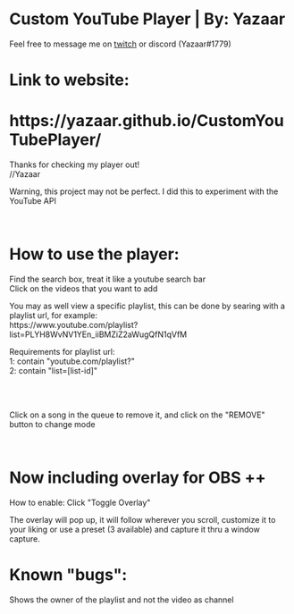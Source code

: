 # Custom YouTube Player | By: Yazaar
<p>Feel free to message me on <a href="https://www.twitch.tv/yazaar">twitch</a> or discord (Yazaar#1779)</p>
<h1>Link to website:</h1>
<h1>https://yazaar.github.io/CustomYouTubePlayer/</h1>
<p>Thanks for checking my player out!<br>//Yazaar</p>
<p>Warning, this project may not be perfect. I did this to experiment with the YouTube API</p>
<br>
<h1>How to use the player:</h1>
<p>Find the search box, treat it like a youtube search bar<br>Click on the videos that you want to add</p>
<p>You may as well view a specific playlist, this can be done by searing with a playlist url, for example:<br>https://www.youtube.com/playlist?list=PLYH8WvNV1YEn_iiBMZiZ2aWugQfN1qVfM</p>
<p>Requirements for playlist url:<br>1: contain "youtube.com/playlist?"<br>2: contain "list=[list-id]"</p>
<br><br>
<p>Click on a song in the queue to remove it, and click on the "REMOVE" button to change mode</p>
<br>
<h1>Now including overlay for OBS ++</h1>
<p>How to enable: Click "Toggle Overlay"</p>
<p>The overlay will pop up, it will follow wherever you scroll, customize it to your liking or use a preset (3 available) and capture it thru a window capture.</p>
<h1>Known "bugs":</h1>
<p>Shows the owner of the playlist and not the video as channel</p>
